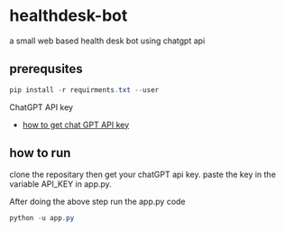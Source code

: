 # healthdesk-bot
a small web based health desk bot using chatgpt api

## prerequsites
```powershell
pip install -r requirments.txt --user
```
ChatGPT API key

- [how to get chat GPT API key](https://elephas.app/blog/how-to-get-chatgpt-api-key-clh93ii2e1642073tpacu6w934j)
## how to run
clone the repositary then get your chatGPT api key. paste the key in the variable API_KEY in app.py.

After doing the above step run the app.py code

```powershell
python -u app.py
```
